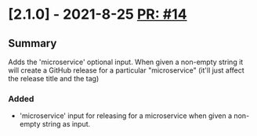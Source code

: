 # [2.1.0] - 2021-8-25 [PR: #14](https://github.com/dolittle/github-release-action/pull/14)
## Summary

Adds the 'microservice' optional input. When given a non-empty string it will create a GitHub release for a particular "microservice" (it'll just affect the release title and the tag) 

### Added

- 'microservice' input for releasing for a microservice when given a non-empty string as input.


